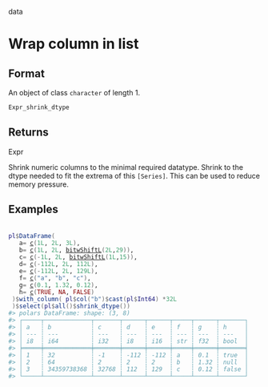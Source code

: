 data

# Wrap column in list

## Format

An object of class `character` of length 1.

```r
Expr_shrink_dtype
```

## Returns

Expr

Shrink numeric columns to the minimal required datatype. Shrink to the dtype needed to fit the extrema of this `[Series]`. This can be used to reduce memory pressure.

## Examples

<pre class='r-example'> <code> <span class='r-in'><span></span></span>
<span class='r-in'><span><span class='va'>pl</span><span class='op'>$</span><span class='fu'>DataFrame</span><span class='op'>(</span></span></span>
<span class='r-in'><span>   a<span class='op'>=</span> <span class='fu'><a href='https://rdrr.io/r/base/c.html'>c</a></span><span class='op'>(</span><span class='fl'>1L</span>, <span class='fl'>2L</span>, <span class='fl'>3L</span><span class='op'>)</span>,</span></span>
<span class='r-in'><span>   b<span class='op'>=</span> <span class='fu'><a href='https://rdrr.io/r/base/c.html'>c</a></span><span class='op'>(</span><span class='fl'>1L</span>, <span class='fl'>2L</span>, <span class='fu'><a href='https://rdrr.io/r/base/bitwise.html'>bitwShiftL</a></span><span class='op'>(</span><span class='fl'>2L</span>,<span class='fl'>29</span><span class='op'>)</span><span class='op'>)</span>,</span></span>
<span class='r-in'><span>   c<span class='op'>=</span> <span class='fu'><a href='https://rdrr.io/r/base/c.html'>c</a></span><span class='op'>(</span><span class='op'>-</span><span class='fl'>1L</span>, <span class='fl'>2L</span>, <span class='fu'><a href='https://rdrr.io/r/base/bitwise.html'>bitwShiftL</a></span><span class='op'>(</span><span class='fl'>1L</span>,<span class='fl'>15</span><span class='op'>)</span><span class='op'>)</span>,</span></span>
<span class='r-in'><span>   d<span class='op'>=</span> <span class='fu'><a href='https://rdrr.io/r/base/c.html'>c</a></span><span class='op'>(</span><span class='op'>-</span><span class='fl'>112L</span>, <span class='fl'>2L</span>, <span class='fl'>112L</span><span class='op'>)</span>,</span></span>
<span class='r-in'><span>   e<span class='op'>=</span> <span class='fu'><a href='https://rdrr.io/r/base/c.html'>c</a></span><span class='op'>(</span><span class='op'>-</span><span class='fl'>112L</span>, <span class='fl'>2L</span>, <span class='fl'>129L</span><span class='op'>)</span>,</span></span>
<span class='r-in'><span>   f<span class='op'>=</span> <span class='fu'><a href='https://rdrr.io/r/base/c.html'>c</a></span><span class='op'>(</span><span class='st'>"a"</span>, <span class='st'>"b"</span>, <span class='st'>"c"</span><span class='op'>)</span>,</span></span>
<span class='r-in'><span>   g<span class='op'>=</span> <span class='fu'><a href='https://rdrr.io/r/base/c.html'>c</a></span><span class='op'>(</span><span class='fl'>0.1</span>, <span class='fl'>1.32</span>, <span class='fl'>0.12</span><span class='op'>)</span>,</span></span>
<span class='r-in'><span>   h<span class='op'>=</span> <span class='fu'><a href='https://rdrr.io/r/base/c.html'>c</a></span><span class='op'>(</span><span class='cn'>TRUE</span>, <span class='cn'>NA</span>, <span class='cn'>FALSE</span><span class='op'>)</span></span></span>
<span class='r-in'><span> <span class='op'>)</span><span class='op'>$</span><span class='fu'>with_column</span><span class='op'>(</span> <span class='va'>pl</span><span class='op'>$</span><span class='fu'>col</span><span class='op'>(</span><span class='st'>"b"</span><span class='op'>)</span><span class='op'>$</span><span class='fu'>cast</span><span class='op'>(</span><span class='va'>pl</span><span class='op'>$</span><span class='va'>Int64</span><span class='op'>)</span> <span class='op'>*</span><span class='fl'>32L</span></span></span>
<span class='r-in'><span> <span class='op'>)</span><span class='op'>$</span><span class='fu'>select</span><span class='op'>(</span><span class='va'>pl</span><span class='op'>$</span><span class='fu'>all</span><span class='op'>(</span><span class='op'>)</span><span class='op'>$</span><span class='fu'>shrink_dtype</span><span class='op'>(</span><span class='op'>)</span><span class='op'>)</span></span></span>
<span class='r-out co'><span class='r-pr'>#&gt;</span> polars DataFrame: shape: (3, 8)</span>
<span class='r-out co'><span class='r-pr'>#&gt;</span> ┌─────┬─────────────┬───────┬──────┬──────┬─────┬──────┬───────┐</span>
<span class='r-out co'><span class='r-pr'>#&gt;</span> │ a   ┆ b           ┆ c     ┆ d    ┆ e    ┆ f   ┆ g    ┆ h     │</span>
<span class='r-out co'><span class='r-pr'>#&gt;</span> │ --- ┆ ---         ┆ ---   ┆ ---  ┆ ---  ┆ --- ┆ ---  ┆ ---   │</span>
<span class='r-out co'><span class='r-pr'>#&gt;</span> │ i8  ┆ i64         ┆ i32   ┆ i8   ┆ i16  ┆ str ┆ f32  ┆ bool  │</span>
<span class='r-out co'><span class='r-pr'>#&gt;</span> ╞═════╪═════════════╪═══════╪══════╪══════╪═════╪══════╪═══════╡</span>
<span class='r-out co'><span class='r-pr'>#&gt;</span> │ 1   ┆ 32          ┆ -1    ┆ -112 ┆ -112 ┆ a   ┆ 0.1  ┆ true  │</span>
<span class='r-out co'><span class='r-pr'>#&gt;</span> │ 2   ┆ 64          ┆ 2     ┆ 2    ┆ 2    ┆ b   ┆ 1.32 ┆ null  │</span>
<span class='r-out co'><span class='r-pr'>#&gt;</span> │ 3   ┆ 34359738368 ┆ 32768 ┆ 112  ┆ 129  ┆ c   ┆ 0.12 ┆ false │</span>
<span class='r-out co'><span class='r-pr'>#&gt;</span> └─────┴─────────────┴───────┴──────┴──────┴─────┴──────┴───────┘</span>
 </code></pre>